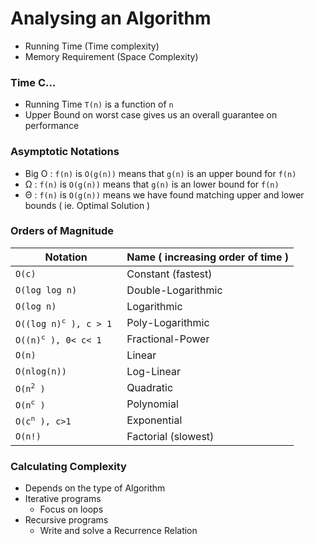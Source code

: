 # Analysing an Algorithm
* Running Time (Time complexity)
* Memory Requirement (Space Complexity)

### Time C...
* Running Time `T(n)` is a function of `n`
* Upper Bound on worst case gives us an overall guarantee on performance

### Asymptotic Notations
* Big O : `f(n)` is `O(g(n))`  means that `g(n)` is an upper bound for `f(n)`
* &Omega; : `f(n)` is `O(g(n))`  means that `g(n)` is an lower bound for `f(n)`
* &Theta; : `f(n)` is `O(g(n))`  means we have found matching upper and lower bounds ( ie. Optimal Solution )

### Orders of Magnitude

Notation        | Name           ( increasing order of time )                  
----------------|---------------------------------------
`O(c)`          | Constant      (fastest)              
`O(log log n)`  | Double-Logarithmic                    
`O(log n)`      | Logarithmic                  
<code>O((log n)<sup>c</sup> ), c > 1 </code>    | Poly-Logarithmic             
<code>O((n)<sup>c</sup> ), 0< c< 1 </code>       | Fractional-Power
`O(n)`       | Linear
`O(nlog(n))`       | Log-Linear
<code>O(n<sup>2</sup> ) </code>       | Quadratic    
<code>O(n<sup>c</sup> ) </code>       | Polynomial
<code>O(c<sup>n</sup> ), c>1 </code>       | Exponential    
`O(n!)`       | Factorial   (slowest)

### Calculating Complexity

* Depends on the type of Algorithm
* Iterative programs 
    * Focus on loops
* Recursive programs 
    * Write and solve a Recurrence Relation
